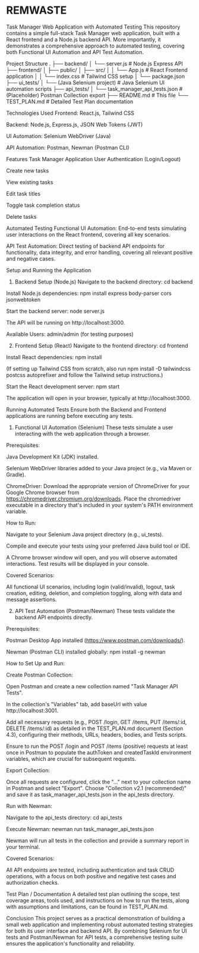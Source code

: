 # REMWASTE
Task Manager Web Application with Automated Testing
This repository contains a simple full-stack Task Manager web application, built with a React frontend and a Node.js backend API. More importantly, it demonstrates a comprehensive approach to automated testing, covering both Functional UI Automation and API Test Automation.

Project Structure
.
├── backend/
│   └── server.js               # Node.js Express API
├── frontend/
│   ├── public/
│   ├── src/
│   │   └── App.js              # React Frontend application
│   │   └── index.css           # Tailwind CSS setup
│   └── package.json
├── ui_tests/
│   └── (Java Selenium project) # Java Selenium UI automation scripts
├── api_tests/
│   └── task_manager_api_tests.json # (Placeholder) Postman Collection export
├── README.md                   # This file
└── TEST_PLAN.md                # Detailed Test Plan documentation

Technologies Used
Frontend: React.js, Tailwind CSS

Backend: Node.js, Express.js, JSON Web Tokens (JWT)

UI Automation: Selenium WebDriver (Java)

API Automation: Postman, Newman (Postman CLI)

Features
Task Manager Application
User Authentication (Login/Logout)

Create new tasks

View existing tasks

Edit task titles

Toggle task completion status

Delete tasks

Automated Testing
Functional UI Automation: End-to-end tests simulating user interactions on the React frontend, covering all key scenarios.

API Test Automation: Direct testing of backend API endpoints for functionality, data integrity, and error handling, covering all relevant positive and negative cases.

Setup and Running the Application
1. Backend Setup (Node.js)
Navigate to the backend directory: cd backend

Install Node.js dependencies: npm install express body-parser cors jsonwebtoken

Start the backend server: node server.js

The API will be running on http://localhost:3000.

Available Users: admin/admin (for testing purposes)

2. Frontend Setup (React)
Navigate to the frontend directory: cd frontend

Install React dependencies: npm install

(If setting up Tailwind CSS from scratch, also run npm install -D tailwindcss postcss autoprefixer and follow the Tailwind setup instructions.)

Start the React development server: npm start

The application will open in your browser, typically at http://localhost:3000.

Running Automated Tests
Ensure both the Backend and Frontend applications are running before executing any tests.

1. Functional UI Automation (Selenium)
These tests simulate a user interacting with the web application through a browser.

Prerequisites:

Java Development Kit (JDK) installed.

Selenium WebDriver libraries added to your Java project (e.g., via Maven or Gradle).

ChromeDriver: Download the appropriate version of ChromeDriver for your Google Chrome browser from https://chromedriver.chromium.org/downloads. Place the chromedriver executable in a directory that's included in your system's PATH environment variable.

How to Run:

Navigate to your Selenium Java project directory (e.g., ui_tests).

Compile and execute your tests using your preferred Java build tool or IDE.

A Chrome browser window will open, and you will observe automated interactions. Test results will be displayed in your console.

Covered Scenarios:

All functional UI scenarios, including login (valid/invalid), logout, task creation, editing, deletion, and completion toggling, along with data and message assertions.

2. API Test Automation (Postman/Newman)
These tests validate the backend API endpoints directly.

Prerequisites:

Postman Desktop App installed (https://www.postman.com/downloads/).

Newman (Postman CLI) installed globally: npm install -g newman

How to Set Up and Run:

Create Postman Collection:

Open Postman and create a new collection named "Task Manager API Tests".

In the collection's "Variables" tab, add baseUrl with value http://localhost:3001.

Add all necessary requests (e.g., POST /login, GET /items, PUT /items/:id, DELETE /items/:id) as detailed in the TEST_PLAN.md document (Section 4.3), configuring their methods, URLs, headers, bodies, and Tests scripts.

Ensure to run the POST /login and POST /items (positive) requests at least once in Postman to populate the authToken and createdTaskId environment variables, which are crucial for subsequent requests.

Export Collection:

Once all requests are configured, click the "..." next to your collection name in Postman and select "Export". Choose "Collection v2.1 (recommended)" and save it as task_manager_api_tests.json in the api_tests directory.

Run with Newman:

Navigate to the api_tests directory: cd api_tests

Execute Newman: newman run task_manager_api_tests.json

Newman will run all tests in the collection and provide a summary report in your terminal.

Covered Scenarios:

All API endpoints are tested, including authentication and task CRUD operations, with a focus on both positive and negative test cases and authorization checks.

Test Plan / Documentation
A detailed test plan outlining the scope, test coverage areas, tools used, and instructions on how to run the tests, along with assumptions and limitations, can be found in TEST_PLAN.md.

Conclusion
This project serves as a practical demonstration of building a small web application and implementing robust automated testing strategies for both its user interface and backend API. By combining Selenium for UI tests and Postman/Newman for API tests, a comprehensive testing suite ensures the application's functionality and reliability.
